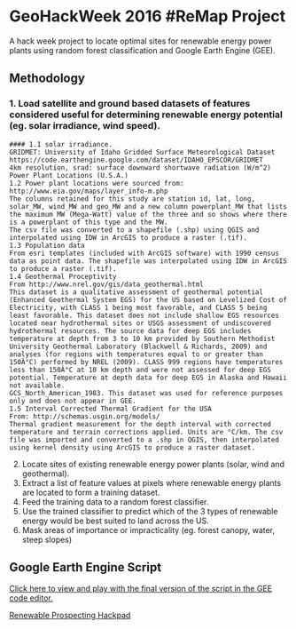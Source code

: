 ﻿# GeoHackWeek 2016 #ReMap Project

A hack week project to locate optimal sites for renewable energy power plants using random forest classification and Google Earth Engine (GEE).

## Methodology

### 1. Load satellite and ground based datasets of features considered useful for determining renewable energy potential (eg. solar irradiance, wind speed).
	#### 1.1 solar irradiance.
	GRIDMET: University of Idaho Gridded Surface Meteorological Dataset https://code.earthengine.google.com/dataset/IDAHO_EPSCOR/GRIDMET
	4km resolution, srad: surface downward shortwave radiation (W/m^2)
	Power Plant Locations (U.S.A.)
	1.2 Power plant locations were sourced from: http://www.eia.gov/maps/layer_info-m.php
	The columns retained for this study are station id, lat, long, solar_MW, wind_MW and geo_MW and a new column powerplant_MW that lists the maximum MW (Mega-Watt) value of the three and so shows where there is a powerplant of this type and the MW. 
	The csv file was converted to a shapefile (.shp) using QGIS and interpolated using IDW in ArcGIS to produce a raster (.tif).
	1.3 Population data
	From esri templates (included with ArcGIS software) with 1990 census data as point data. The shapefile was interpolated using IDW in ArcGIS to produce a raster (.tif).
	1.4 Geothermal Proceptivity
	From http://www.nrel.gov/gis/data_geothermal.html
	This dataset is a qualitative assessment of geothermal potential (Enhanced Geothermal System EGS) for the US based on Levelized Cost of Electricity, with CLASS 1 being most favorable, and CLASS 5 being least favorable. This dataset does not include shallow EGS resources located near hydrothermal sites or USGS assessment of undiscovered hydrothermal resources. The source data for deep EGS includes temperature at depth from 3 to 10 km provided by Southern Methodist University Geothermal Laboratory (Blackwell & Richards, 2009) and analyses (for regions with temperatures equal to or greater than 150Â°C) performed by NREL (2009). CLASS 999 regions have temperatures less than 150Â°C at 10 km depth and were not assessed for deep EGS potential. Temperature at depth data for deep EGS in Alaska and Hawaii not available.
	GCS_North_American_1983. This dataset was used for reference purposes only and does not appear in GEE.
	1.5 Interval Corrected Thermal Gradient for the USA
	From: http://schemas.usgin.org/models/
	Thermal gradient measurement for the depth interval with corrected temperature and terrain corrections applied. Units are °C/km. The csv file was imported and converted to a .shp in QGIS, then interpolated using kernel density using ArcGIS to produce a raster dataset.

2. Locate sites of existing renewable energy power plants (solar, wind and geothermal).
3. Extract a list of feature values at pixels where renewable energy plants are located to form a training dataset.
4. Feed the training data to a random forest classifier.
5. Use the trained classifier to predict which of the 3 types of renewable energy would be best suited to land across the US.
6. Mask areas of importance or impracticality (eg. forest canopy, water, steep slopes)

## Google Earth Engine Script
[Click here to view and play with the final version of the script in the GEE code editor.](https://code.earthengine.google.com/2aedec5fe5afc721e827c75dac224167)

[Renewable Prospecting Hackpad](https://hackpad.com/Locating-sites-for-renewable-energy-systems-oQpOwjD8Pts)


